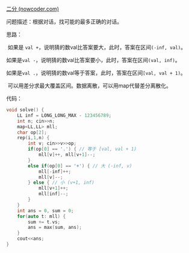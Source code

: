 [二分 (nowcoder.com)](https://ac.nowcoder.com/acm/problem/207053)

问题描述：根据对话，找可能的最多正确的对话。

思路：

​	如果是 `val +`，说明猜的数val比答案要大，此时，答案在区间`(-inf, val)`。

​	如果是`val -`，说明猜的数val比答案要小，此时，答案在区间`(val, inf)`。

​	如果是`val .`，说明猜的数val等于答案，此时，答案在区间`[val, val + 1)`。

​	可以用差分求最大覆盖区间。数据离散，可以用map代替差分离散化。

代码：

```cpp
void solve() {
    LL inf = LONG_LONG_MAX - 123456789;
    int n; cin>>n;
    map<LL,LL> mll;
    char op[2];
    rep(i,1,n) {
        int v; cin>>v>>op;
        if(op[0] == '.') { // 等于 [val, val + 1)
            mll[v]++, mll[v+1]--;
        }
        else if(op[0] == '+') { // 大 (-inf, v)
            mll[-inf]++;
            mll[v]--; 
        } else { // 小 (v+1, inf)
            mll[v+1]++;
            mll[inf]--;
        }
    }
    int ans = 0, sum = 0;
    for(auto t: mll) {
        sum += t.vs;
        ans = max(sum, ans);
    }
    cout<<ans;
}
```

